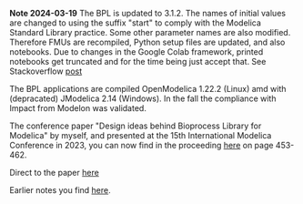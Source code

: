 **Note 2024-03-19**
The BPL is updated to 3.1.2. The names of initial values are changed to using the suffix "start" to comply with the Modelica Standard Library practice. Some other parameter names are also modified. Therefore FMUs are recompiled, Python setup files are updated, and also notebooks. Due to changes in the Google Colab framework, printed notebooks get truncated and for the time being just accept that. See Stackoverflow 
[post](https://stackoverflow.com/questions/77860909/how-to-avoid-truncation-of-jupyter-notebooks-printed-from-colab-using-chrome)

The BPL applications are compiled OpenModelica 1.22.2 (Linux) amd with (depracated) JModelica 2.14 (Windows). 
In the fall the compliance with Impact from Modelon was validated. 

The conference paper "Design ideas behind Bioprocess Library for Modelica" by myself, and presented at the 15th International Modelica Conference in 2023, you can now find in the proceeding  [here](https://ecp.ep.liu.se/index.php/modelica/issue/view/83) on page 453-462.

Direct to the paper
[here](https://ecp.ep.liu.se/index.php/modelica/article/view/955) 


Earlier notes you find 
[here](https://github.com/janpeter19/References/blob/main/Notes.md).


